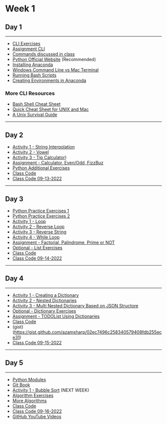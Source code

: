 # Week 1 

## Day 1 
---

- [CLI Exercises](https://learnpythonthehardway.org/book/appendixa.html)
- [Assignment CLI](day1/assignments/assignment-cli.md)
- [Commands discussed in class](day1/commands-inclass.md)
- [Python Official Website](https://www.python.org/) (Recommended) 
- [Installing Anaconda](https://docs.anaconda.com/anaconda/install/
) 
- [Windows Command Line vs Mac Terminal](https://enexdi.sciencesconf.org/data/pages/windows_vs_mac_commands_1.pdf)
- [Running Bash Scripts](https://bash.cyberciti.biz/guide/Hello,_World!_Tutorial)
- [Creating Environments in Anaconda](https://docs.conda.io/projects/conda/en/latest/user-guide/tasks/manage-environments.html)



### More CLI Resources 
- [Bash Shell Cheat Sheet](https://learncodethehardway.org/unix/bash_cheat_sheet.pdf) 
- [Quick Cheat Sheet for UNIX and Mac](http://learntocodewith.me/command-line/unix-command-cheat-sheet/) 
- [A Unix Survival Guide](http://matt.might.net/articles/basic-unix/) 
---   


## Day 2

- [Activity 1 - String Interpolation](day2/activities/string-interop.md)
- [Activity 2 - Vowel](day2/activities/vowel.md)
- [Activity 3 - Tip Calculator](day2/activities/tip-calculator.md))
- [Assignment - Calculator, Even/Odd, FizzBuz](day2/assignments/calc.md)
- [Python Additional Exercises](https://learnpythonthehardway.org/book/)
- [Class Code](day2/code-downloads/hello-python.zip)
- [Class Code 09-13-2022](https://gist.github.com/azamsharp/e1f48da3ab3c1cbfd453dbe407e53a16)

---

## Day 3 

- [Python Practice Exercises 1](https://www.practicepython.org/exercises/)
- [Python Practice Exercises 2](https://www.w3resource.com/python-exercises/)
- [Activity 1 - Loop](day3/activities/hello-loops.md)
- [Activity 2 - Reverse Loop](day3/activities/reverse-loop.md)
- [Activity 3 - Reverse String](day3/activities/reverse-string.md) 
- [Activity 4 - While Loop](day3/activities/while-loop.md)
- [Assignment - Factorial, Palindrome, Prime or NOT](day3/assignments/factorial.md)
- [Optional - List Exercises](day3/assignments/optional-list-exercises.md) 
- [Class Code](day3/code-downloads/loops-arrays.zip)
- [Class Code 09-14-2022](https://gist.github.com/azamsharp/741fcd6305446228d695ef02268f3d5e)

--- 
## Day 4 

---

- [Activity 1 - Creating a Dictionary](day4/activities/creating-a-dictionary.md) 
- [Activity 2 - Nested Dictionaries](day4/activities/nested-dictionaries.md) 
- [Activity 3 - Multi Nested Dictionary Based on JSON Structore](day4/activities/multi-nested-dict-json-structure.md) 
- [Optional - Dictionary Exercises](day4/activities/optional-dictionary.md) 
- [Assignment - TODOList Using Dictionaries](day4/assignments/todolist-using-dictionaries.md)
- [Class Code](day4/code-downloads/dictionaries-modules.zip)
- (gist)(https://gist.github.com/azamsharp/02ec7496c258340579408fdb255ece31) 
- [Class Code 09-15-2022](https://gist.github.com/azamsharp/47e034509d8f5e701d65c4e0c80bb8ce)

---

## Day 5

---

- [Python Modules](https://www.geeksforgeeks.org/python-modules/)
- [Git Book](https://git-scm.com/book/en/v2)
- [Activity 1 - Bubble Sort](day5/activities/bubble-sort.md) (NEXT WEEK) 
- [Algorithm Exercises](day5/activities/algo.md)
- [More Algorithms](day5/code-downloads/pythonAlgos.zip) 
- [Class Code](day5/code-downloads/modules-reviews.zip)
- [Class Code 09-16-2022](https://gist.github.com/azamsharp/6f4b443afe263c0c30815c8e05661306)
- [GitHub YouTube Videos](https://www.youtube.com/watch?v=Kc1L-TQjZZY&list=PLDMXqpbtInQiSpxYyd8AxmJCVE7equijT)


